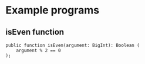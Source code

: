 # Example programs

## isEven function

```
public function isEven(argument: BigInt): Boolean (
    argument % 2 == 0
);
```